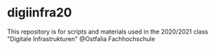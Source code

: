 # digiinfra20
This repository is for scripts and materials used in the 2020/2021 class "Digitale Infrastrukturen" @Ostfalia Fachhochschule
